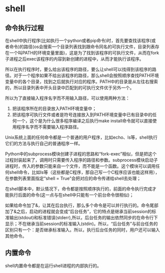 # shell

## 命令执行过程

在shell中执行程序(比如执行一个python或者pip命令)时，首先要查找该程序(或者命令)的路径(os会搜索一个目录列表找到跟命令同名的可执行文件，目录列表存在一个叫PATH的环境变量里面)，这是为了找到该程序的可执行文件，从而在fork子进程之后exec该程序的内容到新创建的进程中，从而才能执行该程序。

所以在执行程序时，要么给出该程序的路径，要么让shell可以找得到该程序的路径。对于一个程序如果不给出该程序的路径，那么shell会按照顺序查找PATH环境变量中的各个目录，找到之后就执行对应的程序。PATH中的目录是从左往右搜索的，所以目录列表中开头目录中匹配到的可执行文件优于另外一个。

所以为了直接输入程序名字而不用输入路径，可以使用两种方法：

1. 把该程序所在的目录放入PATH环境变量中；
2. 把该程序可执行文件或者是符号连接放入到PATH环境变量中已有目录中的任何一个，这个是为什么很多程序编译之后执行make install命令就可以直接使用程序名字而不需要输入程序路径。

Unix系统上面的任何命令都是一个普通的用户程序，比如echo、ls等，shell执行它们的方法与执行自己的普通程序一样。

Python中的subprocess模块创建子进程的思路和“fork-exec”相似，但是把这个过程封装起来了，调用时只需要传入程序的路径和参数。subprocess模块启动子进程时，传入的参数只能来自一个文件，而不能是一个函数。这个模块可以调用任何shell命令，比如ls等（这些都是C程序，那自己写一个C程序应该也能这样用），在参数列表里面指定“shell = True”会把对应的命令传递给shell去处理；

在shell脚本中，默认情况下，命令都是按照顺序执行的，前面的命令执行完成才能执行后面的命令(这一点与在shell中只能有一个前台命令很相似)；

如果给命令加了&，让其在后台执行，那么多个命令是可以并行执行的。命令尾部加了&之后，启动的进程就会变成“后台任务”，它的特点是继承当前session的标准输出(stdout)和标准错误(stderr),所以，后台任务的输出依然同步的在命令行下显示；不在继承当前session的标准输入(stdin)。所以，“后台任务”与前台任务的区别只有一个：是否继承标准输入。所以，执行后台任务的同时，用户还可以输入其他命令。

## 内置命令

shell内置命令都是在运行shell进程的内部执行的。
